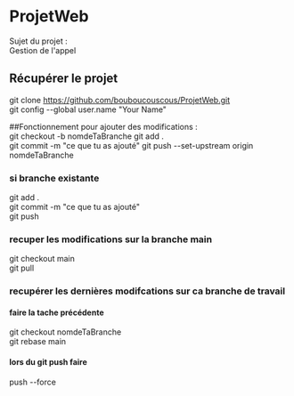 # ProjetWeb
Sujet du projet :  
Gestion de l'appel  
## Récupérer le projet
git clone https://github.com/bouboucouscous/ProjetWeb.git  
git config --global user.name "Your Name"  
  
##Fonctionnement pour ajouter des modifications :  
git checkout -b nomdeTaBranche
git add .  
git commit -m "ce que tu as ajouté"
git push --set-upstream origin nomdeTaBranche

### si branche existante
git add .  
git commit -m "ce que tu as ajouté"  
git push  

### recuper les modifications sur la branche main
git checkout main  
git pull  

### recupérer les dernières modifcations sur ca branche de travail
#### faire la tache précédente
git checkout nomdeTaBranche  
git rebase main  
#### lors du git push faire
push --force  
